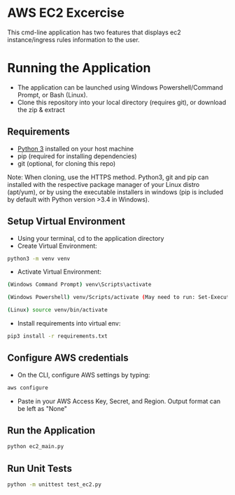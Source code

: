 # AWS EC2 Excercise

This cmd-line application has two features that displays ec2 instance/ingress rules information to the user.

# Running the Application

* The application can be launched using Windows Powershell/Command Prompt, or Bash (Linux). 
* Clone this repository into your local directory (requires git), or download the zip & extract

## Requirements

* [Python 3](https://www.python.org/downloads/) installed on your host machine
* pip (required for installing dependencies)
* git (optional, for cloning this repo)

Note: When cloning, use the HTTPS method. Python3, git and pip can installed with the respective package manager of your Linux distro (apt/yum), or by using the executable installers in windows (pip is included by default with Python version >3.4 in Windows).

## Setup Virtual Environment

* Using your terminal, cd to the application directory
* Create Virtual Environment:
```bash
python3 -m venv venv
```

* Activate Virtual Environment:
```bash
(Windows Command Prompt) venv\Scripts\activate
```
```bash
(Windows Powershell) venv/Scripts/activate (May need to run: Set-ExecutionPolicy RemoteSigned)
```
```bash
(Linux) source venv/bin/activate
```

* Install requirements into virtual env:
```bash
pip3 install -r requirements.txt
```

## Configure AWS credentials

* On the CLI, configure AWS settings by typing:
```bash
aws configure
```
* Paste in your AWS Access Key, Secret, and Region. Output format can be left as "None"

## Run the Application

```bash
python ec2_main.py
```

## Run Unit Tests
```bash
python -m unittest test_ec2.py
```

